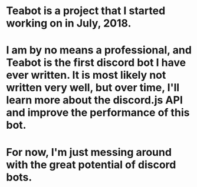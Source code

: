 # Teabot is a project that I started working on in July, 2018.

# I am by no means a professional, and Teabot is the first discord bot I have ever written. It is most likely not written very well, but over time, I'll learn more about the discord.js API and improve the performance of this bot.

# For now, I'm just messing around with the great potential of discord bots.
